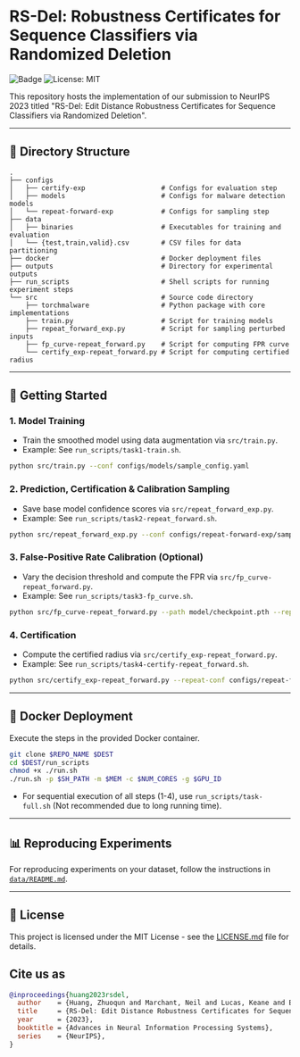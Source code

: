 # RS-Del: Robustness Certificates for Sequence Classifiers via Randomized Deletion

![Badge](https://img.shields.io/badge/NeurIPS-2023-blue) ![License: MIT](https://img.shields.io/badge/License-MIT-yellow.svg)

This repository hosts the implementation of our submission to NeurIPS 2023 titled "RS-Del: Edit Distance Robustness Certificates for Sequence Classifiers via Randomized Deletion".

---

## 📂 Directory Structure

```plaintext
.
├── configs
│   ├── certify-exp                   # Configs for evaluation step
│   ├── models                        # Configs for malware detection models
│   └── repeat-forward-exp            # Configs for sampling step
├── data
│   ├── binaries                      # Executables for training and evaluation
│   └── {test,train,valid}.csv        # CSV files for data partitioning
├── docker                            # Docker deployment files
├── outputs                           # Directory for experimental outputs
├── run_scripts                       # Shell scripts for running experiment steps
└── src                               # Source code directory
    ├── torchmalware                  # Python package with core implementations
    ├── train.py                      # Script for training models
    ├── repeat_forward_exp.py         # Script for sampling perturbed inputs
    ├── fp_curve-repeat_forward.py    # Script for computing FPR curve
    └── certify_exp-repeat_forward.py # Script for computing certified radius
```

---

## 🚀 Getting Started

### 1. **Model Training**

- Train the smoothed model using data augmentation via `src/train.py`.
- Example: See `run_scripts/task1-train.sh`.

```bash
python src/train.py --conf configs/models/sample_config.yaml
```

### 2. **Prediction, Certification & Calibration Sampling**

- Save base model confidence scores via `src/repeat_forward_exp.py`.
- Example: See `run_scripts/task2-repeat_forward.sh`.

```bash
python src/repeat_forward_exp.py --conf configs/repeat-forward-exp/sample_config.yaml
```

### 3. **False-Positive Rate Calibration (Optional)**

- Vary the decision threshold and compute the FPR via `src/fp_curve-repeat_forward.py`.
- Example: See `run_scripts/task3-fp_curve.sh`.

```bash
python src/fp_curve-repeat_forward.py --path model/checkpoint.pth --repeat-conf configs/repeat-forward-exp/sample_config.yaml
```

### 4. **Certification**

- Compute the certified radius via `src/certify_exp-repeat_forward.py`.
- Example: See `run_scripts/task4-certify-repeat_forward.sh`.

```bash
python src/certify_exp-repeat_forward.py --repeat-conf configs/repeat-forward-exp/sample_config.yaml --certify-conf configs/certify-exp/sample_config.yaml
```

---

## 🐳 Docker Deployment

Execute the steps in the provided Docker container.

```bash
git clone $REPO_NAME $DEST
cd $DEST/run_scripts
chmod +x ./run.sh
./run.sh -p $SH_PATH -m $MEM -c $NUM_CORES -g $GPU_ID
```

- For sequential execution of all steps (1-4), use `run_scripts/task-full.sh` (Not recommended due to long running time).

---

## 📊 Reproducing Experiments

For reproducing experiments on your dataset, follow the instructions in [`data/README.md`](data/README.md).

---

## 📄 License

This project is licensed under the MIT License - see the [LICENSE.md](LICENSE.md) file for details.

## Cite us as

```bibtex
@inproceedings{huang2023rsdel,
  author    = {Huang, Zhuoqun and Marchant, Neil and Lucas, Keane and Bauer, Lujo and Ohrimenko, Olya and Rubinstein, Benjamin I. P.},
  title     = {RS-Del: Edit Distance Robustness Certificates for Sequence Classifiers via Randomized Deletion},
  year      = {2023},
  booktitle = {Advances in Neural Information Processing Systems},
  series    = {NeurIPS},
}
```